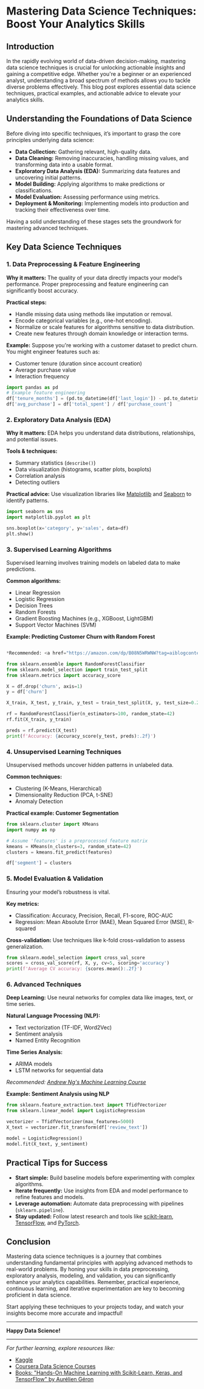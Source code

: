 # Mastering Data Science Techniques: Boost Your Analytics Skills

## Introduction

In the rapidly evolving world of data-driven decision-making, mastering data science techniques is crucial for unlocking actionable insights and gaining a competitive edge. Whether you're a beginner or an experienced analyst, understanding a broad spectrum of methods allows you to tackle diverse problems effectively. This blog post explores essential data science techniques, practical examples, and actionable advice to elevate your analytics skills.

## Understanding the Foundations of Data Science

Before diving into specific techniques, it’s important to grasp the core principles underlying data science:

- **Data Collection:** Gathering relevant, high-quality data.
- **Data Cleaning:** Removing inaccuracies, handling missing values, and transforming data into a usable format.
- **Exploratory Data Analysis (EDA):** Summarizing data features and uncovering initial patterns.
- **Model Building:** Applying algorithms to make predictions or classifications.
- **Model Evaluation:** Assessing performance using metrics.
- **Deployment & Monitoring:** Implementing models into production and tracking their effectiveness over time.

Having a solid understanding of these stages sets the groundwork for mastering advanced techniques.

## Key Data Science Techniques

### 1. Data Preprocessing & Feature Engineering

**Why it matters:** The quality of your data directly impacts your model’s performance. Proper preprocessing and feature engineering can significantly boost accuracy.

**Practical steps:**
- Handle missing data using methods like imputation or removal.
- Encode categorical variables (e.g., one-hot encoding).
- Normalize or scale features for algorithms sensitive to data distribution.
- Create new features through domain knowledge or interaction terms.

**Example:**
Suppose you're working with a customer dataset to predict churn. You might engineer features such as:
- Customer tenure (duration since account creation)
- Average purchase value
- Interaction frequency

```python
import pandas as pd
# Example feature engineering
df['tenure_months'] = (pd.to_datetime(df['last_login']) - pd.to_datetime(df['signup_date'])).dt.days // 30
df['avg_purchase'] = df['total_spent'] / df['purchase_count']
```

### 2. Exploratory Data Analysis (EDA)

**Why it matters:** EDA helps you understand data distributions, relationships, and potential issues.

**Tools & techniques:**
- Summary statistics (`describe()`)
- Data visualization (histograms, scatter plots, boxplots)
- Correlation analysis
- Detecting outliers

**Practical advice:**
Use visualization libraries like [Matplotlib](https://matplotlib.org/) and [Seaborn](https://seaborn.pydata.org/) to identify patterns.

```python
import seaborn as sns
import matplotlib.pyplot as plt

sns.boxplot(x='category', y='sales', data=df)
plt.show()
```

### 3. Supervised Learning Algorithms

Supervised learning involves training models on labeled data to make predictions.

**Common algorithms:**
- Linear Regression
- Logistic Regression
- Decision Trees
- Random Forests
- Gradient Boosting Machines (e.g., XGBoost, LightGBM)
- Support Vector Machines (SVM)

**Example: Predicting Customer Churn with Random Forest**
```python

*Recommended: <a href="https://amazon.com/dp/B08N5WRWNW?tag=aiblogcontent-20" target="_blank" rel="nofollow sponsored">Python Machine Learning by Sebastian Raschka</a>*

from sklearn.ensemble import RandomForestClassifier
from sklearn.model_selection import train_test_split
from sklearn.metrics import accuracy_score

X = df.drop('churn', axis=1)
y = df['churn']

X_train, X_test, y_train, y_test = train_test_split(X, y, test_size=0.2, random_state=42)

rf = RandomForestClassifier(n_estimators=100, random_state=42)
rf.fit(X_train, y_train)

preds = rf.predict(X_test)
print(f'Accuracy: {accuracy_score(y_test, preds):.2f}')
```

### 4. Unsupervised Learning Techniques

Unsupervised methods uncover hidden patterns in unlabeled data.

**Common techniques:**
- Clustering (K-Means, Hierarchical)
- Dimensionality Reduction (PCA, t-SNE)
- Anomaly Detection

**Practical example: Customer Segmentation**
```python
from sklearn.cluster import KMeans
import numpy as np

# Assume 'features' is a preprocessed feature matrix
kmeans = KMeans(n_clusters=3, random_state=42)
clusters = kmeans.fit_predict(features)

df['segment'] = clusters
```

### 5. Model Evaluation & Validation

Ensuring your model’s robustness is vital.

**Key metrics:**
- Classification: Accuracy, Precision, Recall, F1-score, ROC-AUC
- Regression: Mean Absolute Error (MAE), Mean Squared Error (MSE), R-squared

**Cross-validation:**
Use techniques like k-fold cross-validation to assess generalization.

```python
from sklearn.model_selection import cross_val_score
scores = cross_val_score(rf, X, y, cv=5, scoring='accuracy')
print(f'Average CV accuracy: {scores.mean():.2f}')
```

### 6. Advanced Techniques

**Deep Learning:** Use neural networks for complex data like images, text, or time series.

**Natural Language Processing (NLP):**
- Text vectorization (TF-IDF, Word2Vec)
- Sentiment analysis
- Named Entity Recognition

**Time Series Analysis:**
- ARIMA models
- LSTM networks for sequential data


*Recommended: <a href="https://coursera.org/learn/machine-learning" target="_blank" rel="nofollow sponsored">Andrew Ng's Machine Learning Course</a>*

**Example: Sentiment Analysis using NLP**
```python
from sklearn.feature_extraction.text import TfidfVectorizer
from sklearn.linear_model import LogisticRegression

vectorizer = TfidfVectorizer(max_features=5000)
X_text = vectorizer.fit_transform(df['review_text'])

model = LogisticRegression()
model.fit(X_text, y_sentiment)
```

## Practical Tips for Success

- **Start simple:** Build baseline models before experimenting with complex algorithms.
- **Iterate frequently:** Use insights from EDA and model performance to refine features and models.
- **Leverage automation:** Automate data preprocessing with pipelines (`sklearn.pipeline`).
- **Stay updated:** Follow latest research and tools like [scikit-learn](https://scikit-learn.org/), [TensorFlow](https://www.tensorflow.org/), and [PyTorch](https://pytorch.org/).

## Conclusion

Mastering data science techniques is a journey that combines understanding fundamental principles with applying advanced methods to real-world problems. By honing your skills in data preprocessing, exploratory analysis, modeling, and validation, you can significantly enhance your analytics capabilities. Remember, practical experience, continuous learning, and iterative experimentation are key to becoming proficient in data science.

Start applying these techniques to your projects today, and watch your insights become more accurate and impactful!

---

**Happy Data Science!**

---

*For further learning, explore resources like:*
- [Kaggle](https://www.kaggle.com/)
- [Coursera Data Science Courses](https://www.coursera.org/browse/data-science)
- [Books: "Hands-On Machine Learning with Scikit-Learn, Keras, and TensorFlow" by Aurélien Géron](https://www.oreilly.com/library/view/hands-on-machine-learning/9781492032632/)